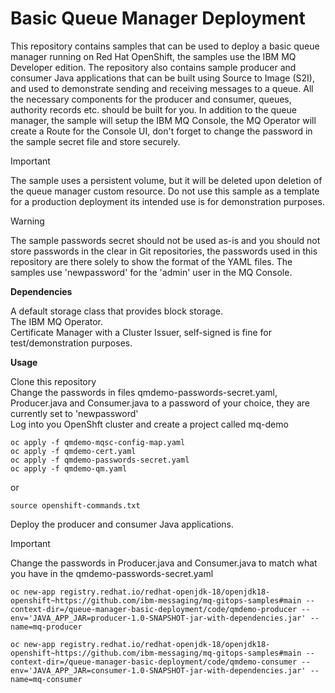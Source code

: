 # Basic Queue Manager Deployment

This repository contains samples that can be used to deploy a basic queue manager running on Red Hat OpenShift, the samples use the IBM MQ Developer edition. The repository also contains sample producer and consumer Java applications that can be built using Source to Image (S2I), and used to demonstrate sending and receiving messages to a queue. All the necessary components for the producer and consumer, queues, authority records etc. should be built for you. In addition to the queue manager, the sample will setup the IBM MQ Console, the MQ Operator will create a Route for the Console UI, don't forget to change the password in the sample secret file and store securely.  


> [!IMPORTANT]  
> The sample uses a persistent volume, but it will be deleted upon deletion of the queue manager custom resource. Do not use this sample as a template for a production deployment its intended use is for demonstration purposes.  

> [!WARNING]  
> The sample passwords secret should not be used as-is and you should not store passwords in the clear in Git repositories, the passwords used in this repository are there solely to show the format of the YAML files.  The samples use 'newpassword' for the 'admin' user in the MQ Console.  

__Dependencies__  

A default storage class that provides block storage.  
The IBM MQ Operator.  
Certificate Manager with a Cluster Issuer, self-signed is fine for test/demonstration purposes.  

__Usage__  

Clone this repository  
Change the passwords in files qmdemo-passwords-secret.yaml, Producer.java and Consumer.java to a password of your choice, they are currently set to 'newpassword'  
Log into you OpenShft cluster and create a project called mq-demo  
  
```
oc apply -f qmdemo-mqsc-config-map.yaml  
oc apply -f qmdemo-cert.yaml  
oc apply -f qmdemo-passwords-secret.yaml  
oc apply -f qmdemo-qm.yaml  
```
or  
```
source openshift-commands.txt
```  

Deploy the producer and consumer Java applications.  

> [!IMPORTANT]
> Change the passwords in Producer.java and Consumer.java to match what you have in the qmdemo-passwords-secret.yaml  

```
oc new-app registry.redhat.io/redhat-openjdk-18/openjdk18-openshift~https://github.com/ibm-messaging/mq-gitops-samples#main --context-dir=/queue-manager-basic-deployment/code/qmdemo-producer --env='JAVA_APP_JAR=producer-1.0-SNAPSHOT-jar-with-dependencies.jar' --name=mq-producer  
  
oc new-app registry.redhat.io/redhat-openjdk-18/openjdk18-openshift~https://github.com/ibm-messaging/mq-gitops-samples#main --context-dir=/queue-manager-basic-deployment/code/qmdemo-consumer --env='JAVA_APP_JAR=consumer-1.0-SNAPSHOT-jar-with-dependencies.jar' --name=mq-consumer  
```

